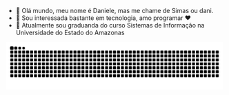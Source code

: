 - 👋 Olá mundo, meu nome é Daniele, mas me chame de Simas ou dani.
- 👀 Sou interessada bastante em tecnologia, amo programar ❤
- 🌱 Atualmente sou graduanda do curso Sistemas de Informação na Universidade do Estado do Amazonas
<!---
danisimas/danisimas is a ✨ special ✨ repository because its `README.md` (this file) appears on your GitHub profile.
You can click the Preview link to take a look at your changes.
--->
![Snake animation](https://github.com/danisimasuea/danisimasuea/blob/output/github-contribution-grid-snake.svg)
